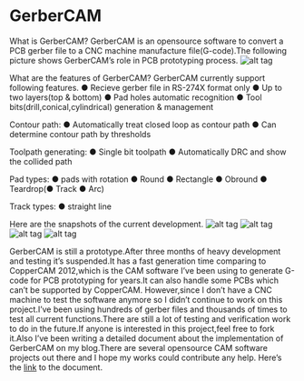 # GerberCAM
What is GerberCAM?
GerberCAM is an opensource software to convert a PCB gerber file to a CNC machine manufacture file(G-code).The following picture shows GerberCAM’s role in PCB prototyping process.
![alt tag](https://github.com/malichao/GerberCAM/blob/master/snapshot/explain.jpg)

What are the features of GerberCAM?
GerberCAM currently support following features.
● Recieve gerber file in RS-274X format only
● Up to two layers(top & bottom)
● Pad holes automatic recognition
● Tool bits(drill,conical,cylindrical) generation & management

Contour path:
    ● Automatically treat closed loop as contour path
    ● Can determine contour path by thresholds

Toolpath generating:
    ● Single bit toolpath
    ● Automatically DRC and show the collided path

Pad types:
    ● pads with rotation
    ● Round
    ● Rectangle
    ● Obround
    ● Teardrop(● Track   ● Arc)
    
Track types:
    ● straight line

Here are the snapshots of the current development.
![alt tag](https://github.com/malichao/GerberCAM/blob/master/snapshot/GerberCAM_V07_Test1.png)
![alt tag](https://github.com/malichao/GerberCAM/blob/master/snapshot/GerberCAM_V07_Test2.png)
![alt tag](https://github.com/malichao/GerberCAM/blob/master/snapshot/GerberCAM_V07_Setting.png)
![alt tag](https://github.com/malichao/GerberCAM/blob/master/snapshot/GerberCAM_V07_Tool_Library.png)

GerberCAM is still a prototype.After three months of heavy development and testing it’s suspended.It has a fast generation time comparing to CopperCAM 2012,which is the CAM software I’ve been using to generate G-code for PCB prototyping for years.It can also handle some PCBs which can’t be supported by CopperCAM.
However,since I don’t have a CNC machine to test the software anymore so I didn’t continue to work on this project.I’ve been using hundreds of gerber files and thousands of times to test all current functions.There are still a lot of testing and verification work to do in the future.If anyone is interested in this project,feel free to fork it.Also I’ve been writing a detailed document about the implementation of GerberCAM on my blog.There are several opensource CAM software projects out there and I hope my works could contribute any help.
Here’s the [link](http://lichaoma.com/2015/11/14/gerbercam-a-pcb-tool-path-generator/) to the document.
